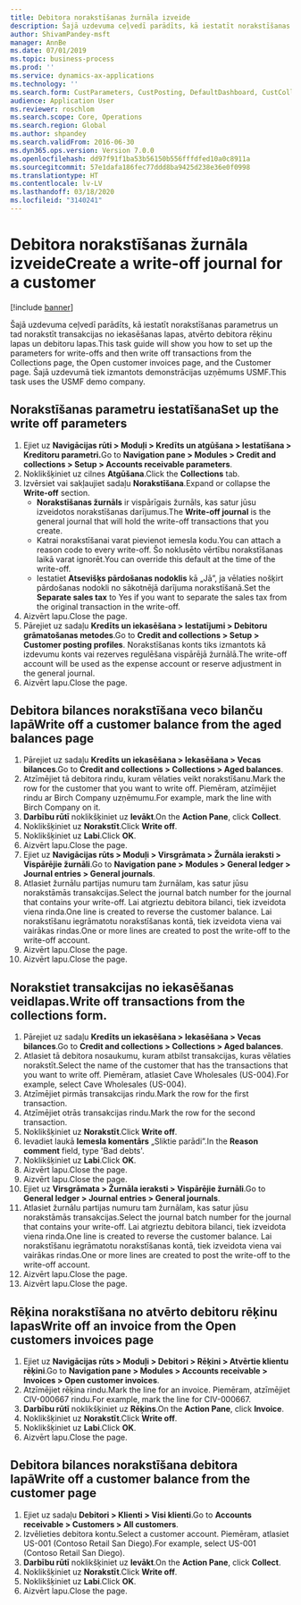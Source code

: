 ```yaml
---
title: Debitora norakstīšanas žurnāla izveide
description: Šajā uzdevuma ceļvedī parādīts, kā iestatīt norakstīšanas parametrus un tad norakstīt transakcijas no iekasēšanas lapas, atvērto debitora rēķinu lapas un debitoru lapas.
author: ShivamPandey-msft
manager: AnnBe
ms.date: 07/01/2019
ms.topic: business-process
ms.prod: ''
ms.service: dynamics-ax-applications
ms.technology: ''
ms.search.form: CustParameters, CustPosting, DefaultDashboard, CustCollectionsPoolsListPage, CustWriteOff, LedgerJournalTable, LedgerJournalTransDaily, CustCollections, CustOpenInvoicesListPage, CustTable
audience: Application User
ms.reviewer: roschlom
ms.search.scope: Core, Operations
ms.search.region: Global
ms.author: shpandey
ms.search.validFrom: 2016-06-30
ms.dyn365.ops.version: Version 7.0.0
ms.openlocfilehash: dd97f91f1ba53b56150b556fffdfed10a0c8911a
ms.sourcegitcommit: 57e1dafa186fec77ddd8ba9425d238e36e0f0998
ms.translationtype: HT
ms.contentlocale: lv-LV
ms.lasthandoff: 03/18/2020
ms.locfileid: "3140241"
---
```

# <a name="create-a-write-off-journal-for-a-customer"></a><span data-ttu-id="bdf77-103">Debitora norakstīšanas žurnāla izveide</span><span class="sxs-lookup"><span data-stu-id="bdf77-103">Create a write-off journal for a customer</span></span>

[!include [banner](../../includes/banner.md)]

<span data-ttu-id="bdf77-104">Šajā uzdevuma ceļvedī parādīts, kā iestatīt norakstīšanas parametrus un tad norakstīt transakcijas no iekasēšanas lapas, atvērto debitora rēķinu lapas un debitoru lapas.</span><span class="sxs-lookup"><span data-stu-id="bdf77-104">This task guide will show you how to set up the parameters for write-offs and then write off transactions from the Collections page, the Open customer invoices page, and the Customer page.</span></span> <span data-ttu-id="bdf77-105">Šajā uzdevumā tiek izmantots demonstrācijas uzņēmums USMF.</span><span class="sxs-lookup"><span data-stu-id="bdf77-105">This task uses the USMF demo company.</span></span>


## <a name="set-up-the-write-off-parameters"></a><span data-ttu-id="bdf77-106">Norakstīšanas parametru iestatīšana</span><span class="sxs-lookup"><span data-stu-id="bdf77-106">Set up the write off parameters</span></span>
1. <span data-ttu-id="bdf77-107">Ejiet uz **Navigācijas rūti > Moduļi > Kredīts un atgūšana > Iestatīšana > Kreditoru parametri.**</span><span class="sxs-lookup"><span data-stu-id="bdf77-107">Go to **Navigation pane > Modules > Credit and collections > Setup > Accounts receivable parameters**.</span></span>
2. <span data-ttu-id="bdf77-108">Noklikšķiniet uz cilnes **Atgūšana**.</span><span class="sxs-lookup"><span data-stu-id="bdf77-108">Click the **Collections** tab.</span></span>
3. <span data-ttu-id="bdf77-109">Izvērsiet vai sakļaujiet sadaļu **Norakstīšana**.</span><span class="sxs-lookup"><span data-stu-id="bdf77-109">Expand or collapse the **Write-off** section.</span></span>
    - <span data-ttu-id="bdf77-110">**Norakstīšanas žurnāls** ir vispārīgais žurnāls, kas satur jūsu izveidotos norakstīšanas darījumus.</span><span class="sxs-lookup"><span data-stu-id="bdf77-110">The **Write-off journal** is the general journal that will hold the write-off transactions that you create.</span></span>  
    - <span data-ttu-id="bdf77-111">Katrai norakstīšanai varat pievienot iemesla kodu.</span><span class="sxs-lookup"><span data-stu-id="bdf77-111">You can attach a reason code to every write-off.</span></span> <span data-ttu-id="bdf77-112">Šo noklusēto vērtību norakstīšanas laikā varat ignorēt.</span><span class="sxs-lookup"><span data-stu-id="bdf77-112">You can override this default at the time of the write-off.</span></span>  
    - <span data-ttu-id="bdf77-113">Iestatiet **Atsevišķs pārdošanas nodoklis** kā „Jā”, ja vēlaties nošķirt pārdošanas nodokli no sākotnējā darījuma norakstīšanā.</span><span class="sxs-lookup"><span data-stu-id="bdf77-113">Set the **Separate sales tax** to Yes if you want to separate the sales tax from the original transaction in the write-off.</span></span>  
4. <span data-ttu-id="bdf77-114">Aizvērt lapu.</span><span class="sxs-lookup"><span data-stu-id="bdf77-114">Close the page.</span></span>
5. <span data-ttu-id="bdf77-115">Pārejiet uz sadaļu **Kredīts un iekasēšana > Iestatījumi > Debitoru grāmatošanas metodes**.</span><span class="sxs-lookup"><span data-stu-id="bdf77-115">Go to **Credit and collections > Setup > Customer posting profiles**.</span></span> <span data-ttu-id="bdf77-116">Norakstīšanas konts tiks izmantots kā izdevumu konts vai rezerves regulēšana vispārējā žurnālā.</span><span class="sxs-lookup"><span data-stu-id="bdf77-116">The write-off account will be used as the expense account or reserve adjustment in the general journal.</span></span>
6. <span data-ttu-id="bdf77-117">Aizvērt lapu.</span><span class="sxs-lookup"><span data-stu-id="bdf77-117">Close the page.</span></span>

## <a name="write-off-a-customer-balance-from-the-aged-balances-page"></a><span data-ttu-id="bdf77-118">Debitora bilances norakstīšana veco bilanču lapā</span><span class="sxs-lookup"><span data-stu-id="bdf77-118">Write off a customer balance from the aged balances page</span></span>
1. <span data-ttu-id="bdf77-119">Pārejiet uz sadaļu **Kredīts un iekasēšana > Iekasēšana > Vecas bilances**.</span><span class="sxs-lookup"><span data-stu-id="bdf77-119">Go to **Credit and collections > Collections > Aged balances**.</span></span>
2. <span data-ttu-id="bdf77-120">Atzīmējiet tā debitora rindu, kuram vēlaties veikt norakstīšanu.</span><span class="sxs-lookup"><span data-stu-id="bdf77-120">Mark the row for the customer that you want to write off.</span></span> <span data-ttu-id="bdf77-121">Piemēram, atzīmējiet rindu ar Birch Company uzņēmumu.</span><span class="sxs-lookup"><span data-stu-id="bdf77-121">For example, mark the line with Birch Company on it.</span></span>
3. <span data-ttu-id="bdf77-122">**Darbību rūtī** noklikšķiniet uz **Ievākt**.</span><span class="sxs-lookup"><span data-stu-id="bdf77-122">On the **Action Pane**, click **Collect**.</span></span>
4. <span data-ttu-id="bdf77-123">Noklikšķiniet uz **Norakstīt**.</span><span class="sxs-lookup"><span data-stu-id="bdf77-123">Click **Write off**.</span></span>
5. <span data-ttu-id="bdf77-124">Noklikšķiniet uz **Labi**.</span><span class="sxs-lookup"><span data-stu-id="bdf77-124">Click **OK**.</span></span>
6. <span data-ttu-id="bdf77-125">Aizvērt lapu.</span><span class="sxs-lookup"><span data-stu-id="bdf77-125">Close the page.</span></span>
7. <span data-ttu-id="bdf77-126">Ejiet uz **Navigācijas rūts > Moduļi > Virsgrāmata > Žurnāla ieraksti > Vispārējie žurnāli**.</span><span class="sxs-lookup"><span data-stu-id="bdf77-126">Go to **Navigation pane > Modules > General ledger > Journal entries > General journals**.</span></span>
8. <span data-ttu-id="bdf77-127">Atlasiet žurnālu partijas numuru tam žurnālam, kas satur jūsu norakstāmās transakcijas.</span><span class="sxs-lookup"><span data-stu-id="bdf77-127">Select the journal batch number for the journal that contains your write-off.</span></span> <span data-ttu-id="bdf77-128">Lai atgrieztu debitora bilanci, tiek izveidota viena rinda.</span><span class="sxs-lookup"><span data-stu-id="bdf77-128">One line is created to reverse the customer balance.</span></span> <span data-ttu-id="bdf77-129">Lai norakstīšanu iegrāmatotu norakstīšanas kontā, tiek izveidota viena vai vairākas rindas.</span><span class="sxs-lookup"><span data-stu-id="bdf77-129">One or more lines are created to post the write-off to the write-off account.</span></span>  
9. <span data-ttu-id="bdf77-130">Aizvērt lapu.</span><span class="sxs-lookup"><span data-stu-id="bdf77-130">Close the page.</span></span>
10. <span data-ttu-id="bdf77-131">Aizvērt lapu.</span><span class="sxs-lookup"><span data-stu-id="bdf77-131">Close the page.</span></span>

## <a name="write-off-transactions-from-the-collections-form"></a><span data-ttu-id="bdf77-132">Norakstiet transakcijas no iekasēšanas veidlapas.</span><span class="sxs-lookup"><span data-stu-id="bdf77-132">Write off transactions from the collections form.</span></span>
1. <span data-ttu-id="bdf77-133">Pārejiet uz sadaļu **Kredīts un iekasēšana > Iekasēšana > Vecas bilances**.</span><span class="sxs-lookup"><span data-stu-id="bdf77-133">Go to **Credit and collections > Collections > Aged balances**.</span></span>
2. <span data-ttu-id="bdf77-134">Atlasiet tā debitora nosaukumu, kuram atbilst transakcijas, kuras vēlaties norakstīt.</span><span class="sxs-lookup"><span data-stu-id="bdf77-134">Select the name of the customer that has the transactions that you want to write off.</span></span> <span data-ttu-id="bdf77-135">Piemēram, atlasiet Cave Wholesales (US-004).</span><span class="sxs-lookup"><span data-stu-id="bdf77-135">For example, select Cave Wholesales (US-004).</span></span>
3. <span data-ttu-id="bdf77-136">Atzīmējiet pirmās transakcijas rindu.</span><span class="sxs-lookup"><span data-stu-id="bdf77-136">Mark the row for the first transaction.</span></span>
4. <span data-ttu-id="bdf77-137">Atzīmējiet otrās transakcijas rindu.</span><span class="sxs-lookup"><span data-stu-id="bdf77-137">Mark the row for the second transaction.</span></span>
5. <span data-ttu-id="bdf77-138">Noklikšķiniet uz **Norakstīt**.</span><span class="sxs-lookup"><span data-stu-id="bdf77-138">Click **Write off**.</span></span>
6. <span data-ttu-id="bdf77-139">Ievadiet laukā **Iemesla komentārs** „Sliktie parādi”.</span><span class="sxs-lookup"><span data-stu-id="bdf77-139">In the **Reason comment** field, type 'Bad debts'.</span></span>
7. <span data-ttu-id="bdf77-140">Noklikšķiniet uz **Labi**.</span><span class="sxs-lookup"><span data-stu-id="bdf77-140">Click **OK**.</span></span>
8. <span data-ttu-id="bdf77-141">Aizvērt lapu.</span><span class="sxs-lookup"><span data-stu-id="bdf77-141">Close the page.</span></span>
9. <span data-ttu-id="bdf77-142">Aizvērt lapu.</span><span class="sxs-lookup"><span data-stu-id="bdf77-142">Close the page.</span></span>
10. <span data-ttu-id="bdf77-143">Ejiet uz **Virsgrāmata > Žurnāla ieraksti > Vispārējie žurnāli**.</span><span class="sxs-lookup"><span data-stu-id="bdf77-143">Go to **General ledger > Journal entries > General journals**.</span></span>
11. <span data-ttu-id="bdf77-144">Atlasiet žurnālu partijas numuru tam žurnālam, kas satur jūsu norakstāmās transakcijas.</span><span class="sxs-lookup"><span data-stu-id="bdf77-144">Select the journal batch number for the journal that contains your write-off.</span></span> <span data-ttu-id="bdf77-145">Lai atgrieztu debitora bilanci, tiek izveidota viena rinda.</span><span class="sxs-lookup"><span data-stu-id="bdf77-145">One line is created to reverse the customer balance.</span></span> <span data-ttu-id="bdf77-146">Lai norakstīšanu iegrāmatotu norakstīšanas kontā, tiek izveidota viena vai vairākas rindas.</span><span class="sxs-lookup"><span data-stu-id="bdf77-146">One or more lines are created to post the write-off to the write-off account.</span></span>  
12. <span data-ttu-id="bdf77-147">Aizvērt lapu.</span><span class="sxs-lookup"><span data-stu-id="bdf77-147">Close the page.</span></span>
13. <span data-ttu-id="bdf77-148">Aizvērt lapu.</span><span class="sxs-lookup"><span data-stu-id="bdf77-148">Close the page.</span></span>

## <a name="write-off-an-invoice-from-the-open-customers-invoices-page"></a><span data-ttu-id="bdf77-149">Rēķina norakstīšana no atvērto debitoru rēķinu lapas</span><span class="sxs-lookup"><span data-stu-id="bdf77-149">Write off an invoice from the Open customers invoices page</span></span>
1. <span data-ttu-id="bdf77-150">Ejiet uz **Navigācijas rūts > Moduļi > Debitori > Rēķini > Atvērtie klientu rēķini**.</span><span class="sxs-lookup"><span data-stu-id="bdf77-150">Go to **Navigation pane > Modules > Accounts receivable > Invoices > Open customer invoices**.</span></span>
2. <span data-ttu-id="bdf77-151">Atzīmējiet rēķina rindu.</span><span class="sxs-lookup"><span data-stu-id="bdf77-151">Mark the line for an invoice.</span></span> <span data-ttu-id="bdf77-152">Piemēram, atzīmējiet CIV-000667 rindu.</span><span class="sxs-lookup"><span data-stu-id="bdf77-152">For example, mark the line for CIV-000667.</span></span>
3. <span data-ttu-id="bdf77-153">**Darbību rūtī** noklikšķiniet uz **Rēķins**.</span><span class="sxs-lookup"><span data-stu-id="bdf77-153">On the **Action Pane**, click **Invoice**.</span></span>
4. <span data-ttu-id="bdf77-154">Noklikšķiniet uz **Norakstīt**.</span><span class="sxs-lookup"><span data-stu-id="bdf77-154">Click **Write off**.</span></span>
5. <span data-ttu-id="bdf77-155">Noklikšķiniet uz **Labi**.</span><span class="sxs-lookup"><span data-stu-id="bdf77-155">Click **OK**.</span></span>
6. <span data-ttu-id="bdf77-156">Aizvērt lapu.</span><span class="sxs-lookup"><span data-stu-id="bdf77-156">Close the page.</span></span>

## <a name="write-off-a-customer-balance-from-the-customer-page"></a><span data-ttu-id="bdf77-157">Debitora bilances norakstīšana debitora lapā</span><span class="sxs-lookup"><span data-stu-id="bdf77-157">Write off a customer balance from the customer page</span></span>
1. <span data-ttu-id="bdf77-158">Ejiet uz sadaļu **Debitori > Klienti > Visi klienti**.</span><span class="sxs-lookup"><span data-stu-id="bdf77-158">Go to **Accounts receivable > Customers > All customers**.</span></span>
2. <span data-ttu-id="bdf77-159">Izvēlieties debitora kontu.</span><span class="sxs-lookup"><span data-stu-id="bdf77-159">Select a customer account.</span></span> <span data-ttu-id="bdf77-160">Piemēram, atlasiet US-001 (Contoso Retail San Diego).</span><span class="sxs-lookup"><span data-stu-id="bdf77-160">For example, select US-001 (Contoso Retail San Diego).</span></span>
3. <span data-ttu-id="bdf77-161">**Darbību rūtī** noklikšķiniet uz **Ievākt**.</span><span class="sxs-lookup"><span data-stu-id="bdf77-161">On the **Action Pane**, click **Collect**.</span></span>
4. <span data-ttu-id="bdf77-162">Noklikšķiniet uz **Norakstīt**.</span><span class="sxs-lookup"><span data-stu-id="bdf77-162">Click **Write off**.</span></span>
5. <span data-ttu-id="bdf77-163">Noklikšķiniet uz **Labi**.</span><span class="sxs-lookup"><span data-stu-id="bdf77-163">Click **OK**.</span></span>
6. <span data-ttu-id="bdf77-164">Aizvērt lapu.</span><span class="sxs-lookup"><span data-stu-id="bdf77-164">Close the page.</span></span>

